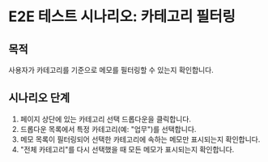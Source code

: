 # E2E 테스트 시나리오: 카테고리 필터링

## 목적

사용자가 카테고리를 기준으로 메모를 필터링할 수 있는지 확인합니다.

## 시나리오 단계

1. 페이지 상단에 있는 카테고리 선택 드롭다운을 클릭합니다.
2. 드롭다운 목록에서 특정 카테고리(예: "업무")를 선택합니다.
3. 메모 목록이 필터링되어 선택한 카테고리에 속하는 메모만 표시되는지 확인합니다.
4. "전체 카테고리"를 다시 선택했을 때 모든 메모가 표시되는지 확인합니다.

